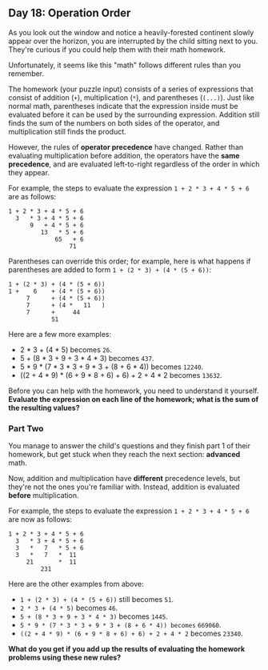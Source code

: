 ## Day 18: Operation Order 
As you look out the window and notice a heavily-forested continent slowly appear over the horizon, you are interrupted by the child sitting next to you. They're curious if you could help them with their math homework.

Unfortunately, it seems like this "math" follows different rules than you remember.

The homework (your puzzle input) consists of a series of expressions that consist of addition (`+`), multiplication (`*`), and parentheses (`(...)`). Just like normal math, parentheses indicate that the expression inside must be evaluated before it can be used by the surrounding expression. Addition still finds the sum of the numbers on both sides of the operator, and multiplication still finds the product.

However, the rules of **operator precedence** have changed. Rather than evaluating multiplication before addition, the operators have the **same precedence**, and are evaluated left-to-right regardless of the order in which they appear.

For example, the steps to evaluate the expression `1 + 2 * 3 + 4 * 5 + 6` are as follows:
```
1 + 2 * 3 + 4 * 5 + 6
  3   * 3 + 4 * 5 + 6
      9   + 4 * 5 + 6
         13   * 5 + 6
             65   + 6
                 71
```
Parentheses can override this order; for example, here is what happens if parentheses are added to form `1 + (2 * 3) + (4 * (5 + 6))`:
```
1 + (2 * 3) + (4 * (5 + 6))
1 +    6    + (4 * (5 + 6))
     7      + (4 * (5 + 6))
     7      + (4 *   11   )
     7      +     44
            51
```
Here are a few more examples:

- 2 * 3 + (4 * 5) becomes `26`.
- 5 + (8 * 3 + 9 + 3 * 4 * 3) becomes `437`.
- 5 * 9 * (7 * 3 * 3 + 9 * 3 + (8 + 6 * 4)) becomes `12240`.
- ((2 + 4 * 9) * (6 + 9 * 8 + 6) + 6) + 2 + 4 * 2 becomes `13632`.

Before you can help with the homework, you need to understand it yourself. **Evaluate the expression on each line of the homework; what is the sum of the resulting values?**

### Part Two
You manage to answer the child's questions and they finish part 1 of their homework, but get stuck when they reach the next section: **advanced** math.

Now, addition and multiplication have **different** precedence levels, but they're not the ones you're familiar with. Instead, addition is evaluated **before** multiplication.

For example, the steps to evaluate the expression `1 + 2 * 3 + 4 * 5 + 6` are now as follows:
```
1 + 2 * 3 + 4 * 5 + 6
  3   * 3 + 4 * 5 + 6
  3   *   7   * 5 + 6
  3   *   7   *  11
     21       *  11
         231
```
Here are the other examples from above:

- `1 + (2 * 3) + (4 * (5 + 6))` still becomes `51`.
- `2 * 3 + (4 * 5)` becomes `46`.
- `5 + (8 * 3 + 9 + 3 * 4 * 3)` becomes `1445`.
- `5 * 9 * (7 * 3 * 3 + 9 * 3 + (8 + 6 * 4)) becomes` `669060`.
- `((2 + 4 * 9) * (6 + 9 * 8 + 6) + 6) + 2 + 4 * 2` becomes `23340`.

**What do you get if you add up the results of evaluating the homework problems using these new rules?**